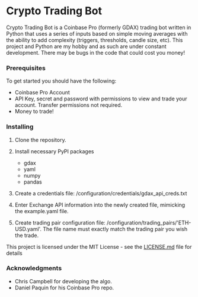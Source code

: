 # Crypto Trading Bot

Crypto Trading Bot is a Coinbase Pro (formerly GDAX) trading bot written in Python that uses a series of inputs based on
simple moving averages with the ability to add complexity (triggers, thresholds, candle size, etc).  This project and 
Python are my hobby and as such are under constant development. There may be bugs in the code that could cost you money!


### Prerequisites

To get started you should have the following:
- Coinbase Pro Account
- API Key, secret and password with permissions to view and trade your account.  Transfer permissions not required.
- Money to trade!
 

### Installing

1. Clone the repository.
2. Install necessary PyPI packages
   - gdax
   - yaml
   - numpy
   - pandas
  
2. Create a credentials file: /configuration/credentials/gdax_api_creds.txt
3. Enter Exchange API information into the newly created file, mimicking the example.yaml file.
4. Create trading pair configuration file: /configuration/trading_pairs/'ETH-USD.yaml'. The file name must exactly match
the trading pair you wish the trade.




This project is licensed under the MIT License - see the [LICENSE.md](LICENSE.md) file for details

### Acknowledgments

* Chris Campbell for developing the algo.
* Daniel Paquin for his Coinbase Pro repo.


